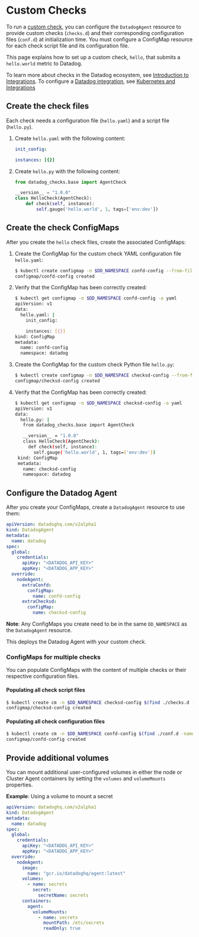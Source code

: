 # Custom Checks

To run a [custom check][1], you can configure the `DatadogAgent` resource to provide custom checks (`checks.d`) and their corresponding configuration files (`conf.d`) at initialization time. You must configure a ConfigMap resource for each check script file and its configuration file.

This page explains how to set up a custom check, `hello`, that submits a `hello.world` metric to Datadog.

To learn more about checks in the Datadog ecosystem, see [Introduction to Integrations][2]. To configure a [Datadog integration][3], see [Kubernetes and Integrations][4]

## Create the check files

Each check needs a configuration file (`hello.yaml`) and a script file (`hello.py`).

1. Create `hello.yaml` with the following content:

   ```yaml
   init_config:

   instances: [{}]
   ```

2. Create `hello.py` with the following content:

   ```python
   from datadog_checks.base import AgentCheck

   __version__ = "1.0.0"
   class HelloCheck(AgentCheck):
       def check(self, instance):
           self.gauge('hello.world', 1, tags=['env:dev'])
   ```

## Create the check ConfigMaps

After you create the `hello` check files, create the associated ConfigMaps:

1. Create the ConfigMap for the custom check YAML configuration file `hello.yaml`:

   ```bash
   $ kubectl create configmap -n $DD_NAMESPACE confd-config --from-file=hello.yaml
   configmap/confd-config created
   ```

2. Verify that the ConfigMap has been correctly created:

   ```bash
   $ kubectl get configmap -n $DD_NAMESPACE confd-config -o yaml
   apiVersion: v1
   data:
     hello.yaml: |
       init_config:

       instances: [{}]
   kind: ConfigMap
   metadata:
     name: confd-config
     namespace: datadog
   ```

3. Create the ConfigMap for the custom check Python file `hello.py`:

   ```bash
   $ kubectl create configmap -n $DD_NAMESPACE checksd-config --from-file=hello.py
   configmap/checksd-config created
   ```

4. Verify that the ConfigMap has been correctly created:

   ```bash
   $ kubectl get configmap -n $DD_NAMESPACE checksd-config -o yaml
   apiVersion: v1
   data:
     hello.py: |
      from datadog_checks.base import AgentCheck

      __version__ = "1.0.0"
      class HelloCheck(AgentCheck):
        def check(self, instance):
          self.gauge('hello.world', 1, tags=['env:dev'])
    kind: ConfigMap
    metadata:
      name: checksd-config
      namespace: datadog
   ```

## Configure the Datadog Agent

After you create your ConfigMaps, create a `DatadogAgent` resource to use them:

```yaml
apiVersion: datadoghq.com/v2alpha1
kind: DatadogAgent
metadata:
  name: datadog
spec:
  global:
    credentials:
      apiKey: "<DATADOG_API_KEY>"
      appKey: "<DATADOG_APP_KEY>"
  override:
    nodeAgent:
      extraConfd:
        configMap:
          name: confd-config
      extraChecksd:
        configMap:
          name: checksd-config
```

**Note**: Any ConfigMaps you create need to be in the same `DD_NAMESPACE` as the `DatadogAgent` resource.

This deploys the Datadog Agent with your custom check.

### ConfigMaps for multiple checks

You can populate ConfigMaps with the content of multiple checks or their respective configuration files.

#### Populating all check script files

```bash
$ kubectl create cm -n $DD_NAMESPACE checksd-config $(find ./checks.d -name "*.py" | xargs -I'{}' echo -n '--from-file={} ')
configmap/checksd-config created
```

#### Populating all check configuration files

```bash
$ kubectl create cm -n $DD_NAMESPACE confd-config $(find ./conf.d -name "*.yaml" | xargs -I'{}' echo -n '--from-file={} ')
configmap/confd-config created
```

## Provide additional volumes

You can mount additional user-configured volumes in either the node or Cluster Agent containers by setting the `volumes` and `volumeMounts` properties. 

**Example**: Using a volume to mount a secret

```yaml
apiVersion: datadoghq.com/v2alpha1
kind: DatadogAgent
metadata:
  name: datadog
spec:
  global:
    credentials:
      apiKey: "<DATADOG_API_KEY>"
      appKey: "<DATADOG_APP_KEY>"
  override:
    nodeAgent:
      image:
        name: "gcr.io/datadoghq/agent:latest"
      volumes:
        - name: secrets
          secret:
            secretName: secrets
      containers:
        agent:
          volumeMounts:
            - name: secrets
              mountPath: /etc/secrets
              readOnly: true
```
[1]: https://docs.datadoghq.com/developers/custom_checks/
[2]: https://docs.datadoghq.com/getting_started/integrations/
[3]: https://docs.datadoghq.com/integrations/
[4]: https://docs.datadoghq.com/containers/kubernetes/integrations/?tab=annotations
